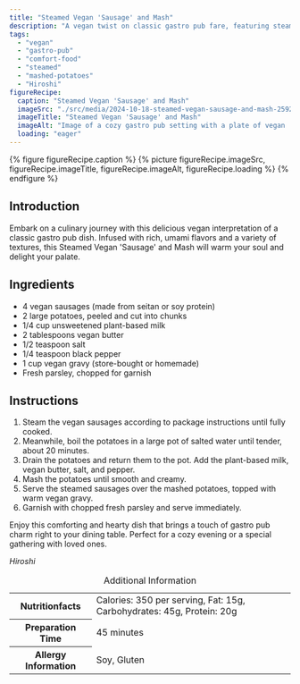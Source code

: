 ```yaml
---
title: "Steamed Vegan 'Sausage' and Mash"
description: "A vegan twist on classic gastro pub fare, featuring steamed vegan sausages served over creamy mashed potatoes with rich gravy."
tags:
  - "vegan"
  - "gastro-pub"
  - "comfort-food"
  - "steamed"
  - "mashed-potatoes"
  - "Hiroshi"
figureRecipe: 
  caption: "Steamed Vegan 'Sausage' and Mash"
  imageSrc: "./src/media/2024-10-18-steamed-vegan-sausage-and-mash-2592.png"
  imageTitle: "Steamed Vegan 'Sausage' and Mash"
  imageAlt: "Image of a cozy gastro pub setting with a plate of vegan 'sausage' and mash, featuring steamed seitan sausages, creamy mashed potatoes, rich gravy, and fresh parsley."
  loading: "eager"
---
```


{% figure figureRecipe.caption %}
{% picture figureRecipe.imageSrc, figureRecipe.imageTitle, figureRecipe.imageAlt, figureRecipe.loading %}
{% endfigure %}

## Introduction

Embark on a culinary journey with this delicious vegan interpretation of a classic gastro pub dish. Infused with rich, umami flavors and a variety of textures, this Steamed Vegan 'Sausage' and Mash will warm your soul and delight your palate.

## Ingredients

- 4 vegan sausages (made from seitan or soy protein)
- 2 large potatoes, peeled and cut into chunks
- 1/4 cup unsweetened plant-based milk
- 2 tablespoons vegan butter
- 1/2 teaspoon salt
- 1/4 teaspoon black pepper
- 1 cup vegan gravy (store-bought or homemade)
- Fresh parsley, chopped for garnish

## Instructions

1. Steam the vegan sausages according to package instructions until fully cooked.
2. Meanwhile, boil the potatoes in a large pot of salted water until tender, about 20 minutes.
3. Drain the potatoes and return them to the pot. Add the plant-based milk, vegan butter, salt, and pepper.
4. Mash the potatoes until smooth and creamy.
5. Serve the steamed sausages over the mashed potatoes, topped with warm vegan gravy.
6. Garnish with chopped fresh parsley and serve immediately.

Enjoy this comforting and hearty dish that brings a touch of gastro pub charm right to your dining table. Perfect for a cozy evening or a special gathering with loved ones.

*Hiroshi*

<table><caption class='sr-only'>Additional Information</caption><tr><th>Nutritionfacts</th><td>Calories: 350 per serving, Fat: 15g, Carbohydrates: 45g, Protein: 20g&nbsp;</td></tr><tr><th>Preparation Time</th><td>45 minutes&nbsp;</td></tr><tr><th>Allergy Information</th><td>Soy, Gluten&nbsp;</td></tr></table>

